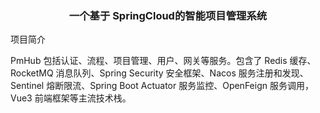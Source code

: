 
<h3 align="center">一个基于 SpringCloud的智能项目管理系统</h3>





项目简介

PmHub 包括认证、流程、项目管理、用户、网关等服务。包含了 Redis 缓存、RocketMQ 消息队列、Spring Security 安全框架、Nacos 服务注册和发现、Sentinel 熔断限流、Spring Boot Actuator 服务监控、OpenFeign 服务调用，Vue3 前端框架等主流技术栈。






































